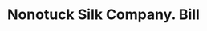 ---
doi: 10.7916/D8RF762C
date_other: '1880'
date_other_textual: 1880-1889
form: printed ephemera
genre:
- Invoices
name:
- Nonotuck Silk Company
object_in_context_url: https://biggert.cul.columbia.edu/items/view/ave_biggert_00425
subject_hierarchical_geographic:
- Boston, Massachusetts, United States
subject_name:
- Nonotuck Silk Company
title: Nonotuck Silk Company. Bill
sort_title: Nonotuck Silk Company. Bill
call_number: ave_biggert_00425
coordinates:
- 42.35805555555556,-71.06361111111111
pid: ave_biggert_00425
identifiers: ave_biggert_00425
thumbnail: https://derivativo-3.library.columbia.edu/iiif/2/ldpd:344102/full/!256,256/0/native.jpg
permalink: "/items/ave_biggert_00425/"
layout: iiif-image-page
---